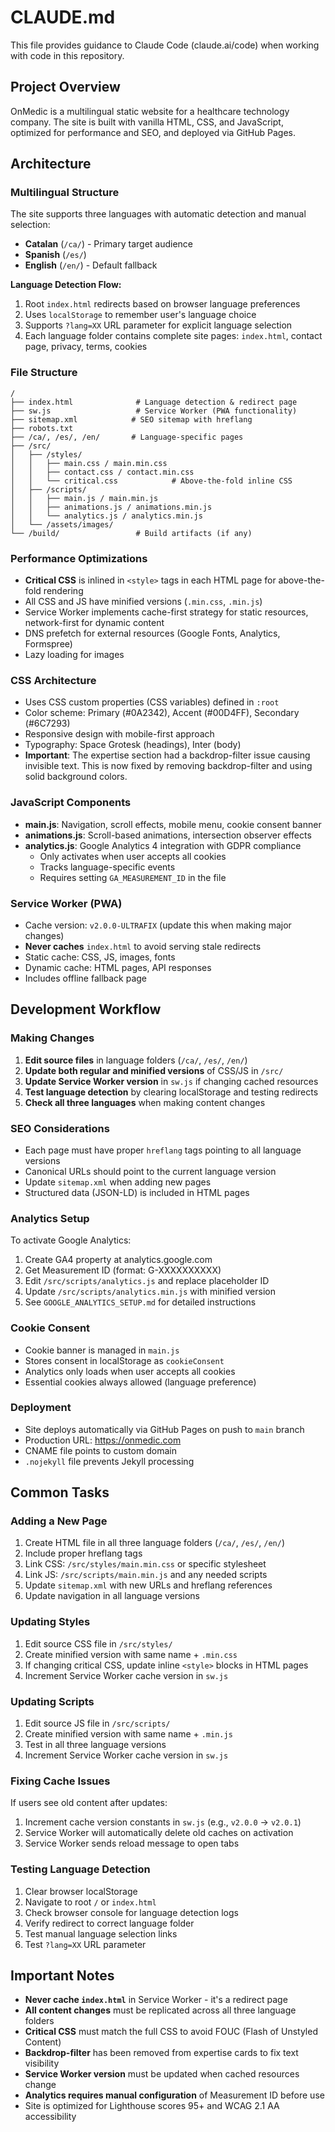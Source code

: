 # CLAUDE.md

This file provides guidance to Claude Code (claude.ai/code) when working with code in this repository.

## Project Overview

OnMedic is a multilingual static website for a healthcare technology company. The site is built with vanilla HTML, CSS, and JavaScript, optimized for performance and SEO, and deployed via GitHub Pages.

## Architecture

### Multilingual Structure
The site supports three languages with automatic detection and manual selection:
- **Catalan** (`/ca/`) - Primary target audience
- **Spanish** (`/es/`)
- **English** (`/en/`) - Default fallback

**Language Detection Flow:**
1. Root `index.html` redirects based on browser language preferences
2. Uses `localStorage` to remember user's language choice
3. Supports `?lang=XX` URL parameter for explicit language selection
4. Each language folder contains complete site pages: `index.html`, contact page, privacy, terms, cookies

### File Structure
```
/
├── index.html              # Language detection & redirect page
├── sw.js                   # Service Worker (PWA functionality)
├── sitemap.xml            # SEO sitemap with hreflang
├── robots.txt
├── /ca/, /es/, /en/       # Language-specific pages
├── /src/
│   ├── /styles/
│   │   ├── main.css / main.min.css
│   │   ├── contact.css / contact.min.css
│   │   └── critical.css            # Above-the-fold inline CSS
│   ├── /scripts/
│   │   ├── main.js / main.min.js
│   │   ├── animations.js / animations.min.js
│   │   └── analytics.js / analytics.min.js
│   └── /assets/images/
└── /build/                 # Build artifacts (if any)
```

### Performance Optimizations
- **Critical CSS** is inlined in `<style>` tags in each HTML page for above-the-fold rendering
- All CSS and JS have minified versions (`.min.css`, `.min.js`)
- Service Worker implements cache-first strategy for static resources, network-first for dynamic content
- DNS prefetch for external resources (Google Fonts, Analytics, Formspree)
- Lazy loading for images

### CSS Architecture
- Uses CSS custom properties (CSS variables) defined in `:root`
- Color scheme: Primary (#0A2342), Accent (#00D4FF), Secondary (#6C7293)
- Responsive design with mobile-first approach
- Typography: Space Grotesk (headings), Inter (body)
- **Important**: The expertise section had a backdrop-filter issue causing invisible text. This is now fixed by removing backdrop-filter and using solid background colors.

### JavaScript Components
- **main.js**: Navigation, scroll effects, mobile menu, cookie consent banner
- **animations.js**: Scroll-based animations, intersection observer effects
- **analytics.js**: Google Analytics 4 integration with GDPR compliance
  - Only activates when user accepts all cookies
  - Tracks language-specific events
  - Requires setting `GA_MEASUREMENT_ID` in the file

### Service Worker (PWA)
- Cache version: `v2.0.0-ULTRAFIX` (update this when making major changes)
- **Never caches** `index.html` to avoid serving stale redirects
- Static cache: CSS, JS, images, fonts
- Dynamic cache: HTML pages, API responses
- Includes offline fallback page

## Development Workflow

### Making Changes

1. **Edit source files** in language folders (`/ca/`, `/es/`, `/en/`)
2. **Update both regular and minified versions** of CSS/JS in `/src/`
3. **Update Service Worker version** in `sw.js` if changing cached resources
4. **Test language detection** by clearing localStorage and testing redirects
5. **Check all three languages** when making content changes

### SEO Considerations
- Each page must have proper `hreflang` tags pointing to all language versions
- Canonical URLs should point to the current language version
- Update `sitemap.xml` when adding new pages
- Structured data (JSON-LD) is included in HTML pages

### Analytics Setup
To activate Google Analytics:
1. Create GA4 property at analytics.google.com
2. Get Measurement ID (format: G-XXXXXXXXXX)
3. Edit `/src/scripts/analytics.js` and replace placeholder ID
4. Update `/src/scripts/analytics.min.js` with minified version
5. See `GOOGLE_ANALYTICS_SETUP.md` for detailed instructions

### Cookie Consent
- Cookie banner is managed in `main.js`
- Stores consent in localStorage as `cookieConsent`
- Analytics only loads when user accepts all cookies
- Essential cookies always allowed (language preference)

### Deployment
- Site deploys automatically via GitHub Pages on push to `main` branch
- Production URL: https://onmedic.com
- CNAME file points to custom domain
- `.nojekyll` file prevents Jekyll processing

## Common Tasks

### Adding a New Page
1. Create HTML file in all three language folders (`/ca/`, `/es/`, `/en/`)
2. Include proper hreflang tags
3. Link CSS: `/src/styles/main.min.css` or specific stylesheet
4. Link JS: `/src/scripts/main.min.js` and any needed scripts
5. Update `sitemap.xml` with new URLs and hreflang references
6. Update navigation in all language versions

### Updating Styles
1. Edit source CSS file in `/src/styles/`
2. Create minified version with same name + `.min.css`
3. If changing critical CSS, update inline `<style>` blocks in HTML pages
4. Increment Service Worker cache version in `sw.js`

### Updating Scripts
1. Edit source JS file in `/src/scripts/`
2. Create minified version with same name + `.min.js`
3. Test in all three language versions
4. Increment Service Worker cache version in `sw.js`

### Fixing Cache Issues
If users see old content after updates:
1. Increment cache version constants in `sw.js` (e.g., `v2.0.0` → `v2.0.1`)
2. Service Worker will automatically delete old caches on activation
3. Service Worker sends reload message to open tabs

### Testing Language Detection
1. Clear browser localStorage
2. Navigate to root `/` or `index.html`
3. Check browser console for language detection logs
4. Verify redirect to correct language folder
5. Test manual language selection links
6. Test `?lang=XX` URL parameter

## Important Notes

- **Never cache `index.html`** in Service Worker - it's a redirect page
- **All content changes** must be replicated across all three language folders
- **Critical CSS** must match the full CSS to avoid FOUC (Flash of Unstyled Content)
- **Backdrop-filter** has been removed from expertise cards to fix text visibility
- **Service Worker version** must be updated when cached resources change
- **Analytics requires manual configuration** of Measurement ID before use
- Site is optimized for Lighthouse scores 95+ and WCAG 2.1 AA accessibility
